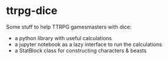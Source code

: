 # ttrpg-dice

Some stuff to help TTRPG gamesmasters with dice:

- a python library with useful calculations
- a jupyter notebook as a lazy interface to run the calculations
- a StatBlock class for constructing characters & beasts
